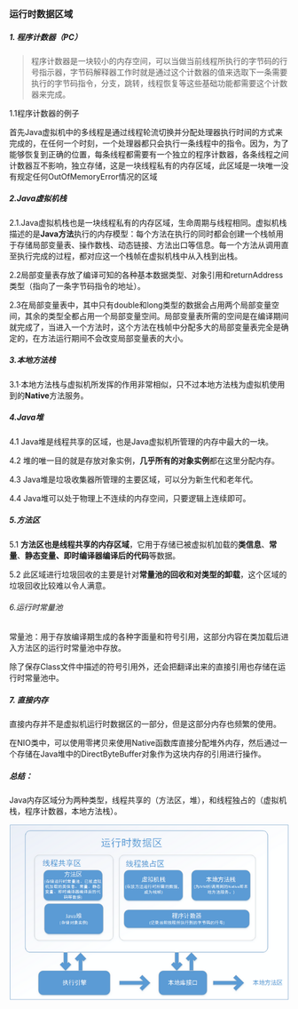 ### 运行时数据区域



##### 1. 程序计数器（PC）

> 程序计数器是一块较小的内存空间，可以当做当前线程所执行的字节码的行号指示器，字节码解释器工作时就是通过这个计数器的值来选取下一条需要执行的字节码指令，分支，跳转，线程恢复等这些基础功能都需要这个计数器来完成。

1.1程序计数器的例子

首先Java虚拟机中的多线程是通过线程轮流切换并分配处理器执行时间的方式来完成的，在任何一个时刻，一个处理器都只会执行一条线程中的指令。因为，为了能够恢复到正确的位置，每条线程都需要有一个独立的程序计数器，各条线程之间计数器互不影响，独立存储，这是一块线程私有的内存区域，此区域是一块唯一没有规定任何OutOfMemoryError情况的区域



##### 2.Java虚拟机栈

2.1.Java虚拟机栈也是一块线程私有的内存区域，生命周期与线程相同。虚拟机栈描述的是**Java方法**执行的内存模型：每个方法在执行的同时都会创建一个栈帧用于存储局部变量表、操作数栈、动态链接、方法出口等信息。每一个方法从调用直至执行完成的过程，都对应这一个栈帧在虚拟机栈中从入栈到出栈。

2.2局部变量表存放了编译可知的各种基本数据类型、对象引用和returnAddress类型（指向了一条字节码指令的地址）。

2.3在局部变量表中，其中只有double和long类型的数据会占用两个局部变量空间，其余的类型全都占用一个局部变量空间。局部变量表所需的空间是在编译期间就完成了，当进入一个方法时，这个方法在栈帧中分配多大的局部变量表完全是确定的，在方法运行期间不会改变局部变量表的大小。



##### 3.本地方法栈

3.1·本地方法栈与虚拟机所发挥的作用非常相似，只不过本地方法栈为虚拟机使用到的**Native**方法服务。



##### 4.Java堆

4.1 Java堆是线程共享的区域，也是Java虚拟机所管理的内存中最大的一块。

4.2 堆的唯一目的就是存放对象实例，**几乎所有的对象实例**都在这里分配内存。

4.3 Java堆是垃圾收集器所管理的主要区域，可以分为新生代和老年代。

4.4 Java堆可以处于物理上不连续的内存空间，只要逻辑上连续即可。



##### 5.方法区

5.1 **方法区也是线程共享的内存区域**，它用于存储已被虚拟机加载的**类信息**、**常量**、**静态变量、即时编译器编译后的代码**等数据。

5.2 此区域进行垃圾回收的主要是针对**常量池的回收和对类型的卸载**，这个区域的垃圾回收比较难以令人满意。



###### 6.运行时常量池

常量池：用于存放编译期生成的各种字面量和符号引用，这部分内容在类加载后进入方法区的运行时常量池中存放。

除了保存Class文件中描述的符号引用外，还会把翻译出来的直接引用也存储在运行时常量池中。



##### 7. 直接内存

直接内存并不是虚拟机运行时数据区的一部分，但是这部分内存也频繁的使用。

在NIO类中，可以使用零拷贝来使用Native函数库直接分配堆外内存，然后通过一个存储在Java堆中的DirectByteBuffer对象作为这块内存的引用进行操作。



##### 总结：

Java内存区域分为两种类型，线程共享的（方法区，堆），和线程独占的（虚拟机栈，程序计数器，本地方法栈）。

![](https://github.com/UchinoMENG/PersonalLearn/blob/master/image/jvm%E8%BF%90%E8%A1%8C%E6%97%B6%E6%95%B0%E6%8D%AE%E5%8C%BA.png?raw=true)
